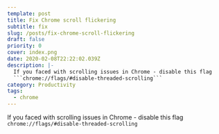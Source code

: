 ```yaml
---
template: post
title: Fix Chrome scroll flickering
subtitle: fix
slug: /posts/fix-chrome-scroll-flickering
draft: false
priority: 0
cover: index.png
date: 2020-02-08T22:22:02.039Z
description: |-
  If you faced with scrolling issues in Chrome - disable this flag 
  ```chrome://flags/#disable-threaded-scrolling```
category: Productivity
tags:
  - chrome
---
```


If you faced with scrolling issues in Chrome - disable this flag `chrome://flags/#disable-threaded-scrolling`
